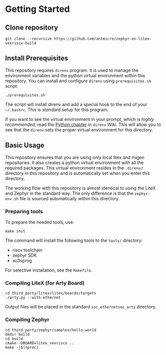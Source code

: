 # Getting Started

## Clone repository
```
git clone --recursive https://github.com/antmicro/zephyr-on-litex-vexriscv-build
```

## Install Prerequisites

This repository requires `direnv` program. It is used to manage the environment
variables and the python virtual environment within this repository.
You can install and configure `direnv` using  `prerequisites.sh` script:

```
./prerequisites.sh
```

The script will install direnv and add a special hook to the end
of your `~/.bashrc`. This is *standard* setup for this program.

If you want to see the virtual environment in your prompt,
which is *highly recommended*, read the
[Python chapter](https://github.com/direnv/direnv/wiki/Python) in `direnv` Wiki.
This will allow you to see that the `direnv` sets the proper virtual environment
for this directory.

## Basic Usage

This repository ensures that you are using only local litex and migen repositories.
It also creates a python virtual environment with all the required packages.
This virtual environment resides in the `.direnv/` directory in this repository
and is automatically set when you enter this directory.

The working flow with this repository is almost identical to using
the LiteX and Zephyr in the standard way. The only difference is that
the `zephyr-env.sh` file is sourced automatically within this directory.

### Preparing tools

To prepare the needed tools, use:
```
make init
```

The command will install the following tools to the `tools/` directory:
- riscv toolchain
- zephyr SDK
- xc3sprog

For selective installation, see the `Makefile`.

### Compiling LiteX (for Arty Board)

```
cd third_party/litex/litex/boards/targets
./arty.py --with-ethernet
```

Output files will be placed in the standard `soc_ethernetsoc_arty` directory.

### Compiling Zephyr

```
cd third_party/zephyr/samples/hello_world
mkdir build
cd build
cmake -DBOARD=litex_vexriscv ..
make -j$(nproc)
```
